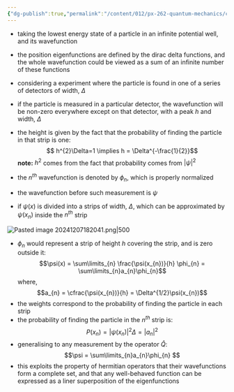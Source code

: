 ```yaml
---
{"dg-publish":true,"permalink":"/content/012/px-262-quantum-mechanics/c-the-basic-postulates/px-262-c4-probability-distributions/","noteIcon":"1","created":"2024-11-25T10:50:32.000+00:00","updated":"2024-12-07T18:20:45.400+00:00"}
---
```


- taking the lowest energy state of a particle in an infinite potential well, and its wavefunction
- the position eigenfunctions are defined by the dirac delta functions, and the whole wavefunction could be viewed as a sum of an infinite number of these functions

- considering a experiment where the particle is found in one of a series of detectors of width, $\Delta$
- if the particle is measured in a particular detector, the wavefunction will be non-zero everywhere except on that detector, with a peak $h$ and width, $\Delta$
- the height is given by the fact that the probability of finding the particle in that strip is one: 
  $$ h^{2}\Delta=1 \implies h = \Delta^{-\frac{1}{2}}$$
	  **note:** $h^{2}$ comes from the fact that probability comes from $|\psi|^{2}$
	
- the $n^{th}$ wavefunction is denoted by $\phi_{n}$, which is properly normalized
- the wavefunction before such measurement is $\psi$
- if $\psi(x)$ is divided into a strips of width, $\Delta$, which can be approximated by $\psi(x_n)$ inside the $n^{th}$ strip

![Pasted image 20241207182041.png|500](/img/user/pics/Pasted%20image%2020241207182041.png)

- $\phi_n$ would represent a strip of height $h$ covering the strip, and is zero outside it:
$$\psi(x) = \sum\limits_{n} \frac{\psi(x_{n})}{h} \phi_{n} = \sum\limits_{n}a_{n}\phi_{n}$$
	where, 
$$a_{n} = \cfrac{\psi(x_{n})}{h} = \Delta^{1/2}\psi(x_{n})$$
- the weights correspond to the probability of finding the particle in each strip
- the probability of finding the particle in the $n^{th}$ strip is: 
  $$P(x_{n}) = |\psi(x_{n})|^{2}\Delta = |a_{n}|^{2}$$
- generalising to any measurement by the operator $\hat Q:$ 
  $$\psi = \sum\limits_{n}a_{n}\phi_{n} $$
- this exploits the property of hermitian operators that their wavefunctions form a complete set, and that any well-behaved function can be expressed as a liner superposition of the eigenfunctions
